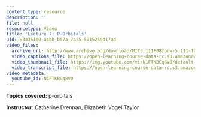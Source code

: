 ```yaml
---
content_type: resource
description: ''
file: null
resourcetype: Video
title: 'Lecture 7: P-Orbitals'
uid: 93a36160-acbb-b57a-7a25-5015250d17ad
video_files:
  archive_url: http://www.archive.org/download/MIT5.111F08/ocw-5.111-f08-lec07_300k.mp4
  video_captions_file: https://open-learning-course-data-rc.s3.amazonaws.com/5-111-principles-of-chemical-science-fall-2008/193e0e6fff055e2a9e3d38b09ad71a55_N1FTKBCq8V0.vtt
  video_thumbnail_file: https://img.youtube.com/vi/N1FTKBCq8V0/default.jpg
  video_transcript_file: https://open-learning-course-data-rc.s3.amazonaws.com/5-111-principles-of-chemical-science-fall-2008/8c7523976f54cdf17d5042002d8900aa_N1FTKBCq8V0.pdf
video_metadata:
  youtube_id: N1FTKBCq8V0
---
```


**Topics covered:** p-orbitals

**Instructor:** Catherine Drennan, Elizabeth Vogel Taylor
